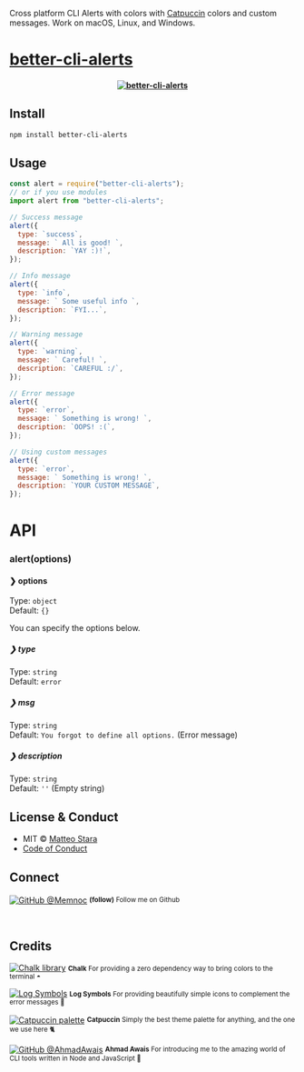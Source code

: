 Cross platform CLI Alerts with colors with [Catpuccin](https://github.com/catppuccin/palette) colors and custom messages.
Work on macOS, Linux, and Windows.

</h4>

# [better-cli-alerts](https://www.npmjs.com/package/better-cli-alerts)

<h4 align="center">
    <a href="https://github.com/memnoc/better-cli-alerts">
<a href="https://www.npmjs.com/package/better-cli-alerts"><img src="https://imgur.com/a/uk3MeI6" title="better-cli-alerts" /></a>
    </a>
    <br>
</h4>

## Install

```sh
npm install better-cli-alerts
```

## Usage

```js
const alert = require("better-cli-alerts");
// or if you use modules
import alert from "better-cli-alerts";

// Success message
alert({
  type: `success`,
  message: ` All is good! `,
  description: `YAY :)!`,
});

// Info message
alert({
  type: `info`,
  message: ` Some useful info `,
  description: `FYI...`,
});

// Warning message
alert({
  type: `warning`,
  message: ` Careful! `,
  description: `CAREFUL :/`,
});

// Error message
alert({
  type: `error`,
  message: ` Something is wrong! `,
  description: `OOPS! :(`,
});

// Using custom messages
alert({
  type: `error`,
  message: ` Something is wrong! `,
  description: `YOUR CUSTOM MESSAGE`,
});
```

# API

### alert(options)

#### ❯ options

Type: `object`<br>
Default: `{}`

You can specify the options below.

##### ❯ type

Type: `string`<br>
Default: `error`

##### ❯ msg

Type: `string`<br>
Default: `You forgot to define all options.` (Error message)

##### ❯ description

Type: `string`<br>
Default: `''` (Empty string)

## License & Conduct

- MIT © [Matteo Stara](https://matechblog.com)
- [Code of Conduct](code-of-conduct.md)

## Connect

<div align="left">
    <p><a href="https://github.com/Memnoc"><img alt="GitHub @Memnoc" align="center" src="https://img.shields.io/badge/GITHUB-gray.svg?colorB=f2d5cf&style=flat&logo=11111b" /></a>&nbsp;<small><strong>(follow)</strong> Follow me on Github</small></p>
</div>
<br>

## Credits

<p><a href="https://github.com/catppuccin/palette"><img alt="Chalk library" algn="center" src="https://img.shields.io/badge/GITHUB-black.svg?colorB=8aadf4&style=flat&logo=11111b" /></a>&nbsp;<small><strong>Chalk</strong> For providing a zero dependency way to bring colors to the terminal ◓  </small></p>

<p><a href="https://github.com/sindresorhus/log-symbols"><img alt="Log Symbols" algn="center" src="https://img.shields.io/badge/GITHUB-black.svg?colorB=8aadf4&style=flat&logo=11111b" /></a>&nbsp;<small><strong>Log Symbols</strong> For providing beautifully simple icons to complement the error messages 🔣</small></p>

<p><a href="https://github.com/catppuccin/palette"><img alt="Catpuccin palette" align="center" src="https://img.shields.io/badge/CATPUCCIN-white.svg?colorB=b7bdf8&style=flat&logo=11111b" /></a>&nbsp;<small><strong>Catpuccin</strong> Simply the best theme palette for anything, and the one we use here 🐈</small></p>

<p><a href="https://github.com/ahmadawais"><img alt="GitHub @AhmadAwais" align="center" src="https://img.shields.io/badge/GITHUB-black.svg?colorB=8aadf4&style=flat&logo=11111b" /></a>&nbsp;<small><strong>Ahmad Awais</strong> For introducing me to the amazing world of CLI tools written in Node and JavaScript 🚀 </small></p>
